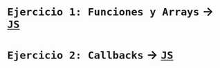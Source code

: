 # `Ejercicio 1: Funciones y Arrays` → [`JS`](/Ejercicio_01_Funciones_Arrays.js)
# `Ejercicio 2: Callbacks` → [`JS`](/Ejercicio_02_Callbacks.js)

